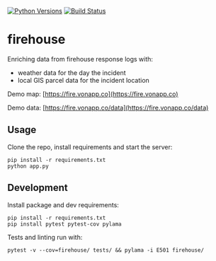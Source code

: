 [![Python Versions](https://img.shields.io/badge/Python-3.6-blue.svg)](https://travis-ci.org/brennv/firehouse)
[![Build Status](https://travis-ci.org/brennv/firehouse.svg?branch=master)](https://travis-ci.org/brennv/firehouse)  

# firehouse

Enriching data from firehouse response logs with:

- weather data for the day the incident
- local GIS parcel data for the incident location

Demo map: [https://fire.vonapp.co](https://fire.vonapp.co)

Demo data: [https://fire.vonapp.co/data](https://fire.vonapp.co/data)

## Usage

Clone the repo, install requirements and start the server:

```
pip install -r requirements.txt
python app.py
```

## Development

Install package and dev requirements:

```
pip install -r requirements.txt
pip install pytest pytest-cov pylama
```

Tests and linting run with:

```
pytest -v --cov=firehouse/ tests/ && pylama -i E501 firehouse/
```
